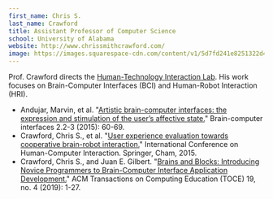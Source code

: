 ```yaml
---
first_name: Chris S.
last_name: Crawford
title: Assistant Professor of Computer Science
school: University of Alabama
website: http://www.chrissmithcrawford.com/
image: https://images.squarespace-cdn.com/content/v1/5d7fd241e8251322d42fd2b9/1613321959168-AR3RO540APJU7AE15V00/ke17ZwdGBToddI8pDm48kJpJ1fPc8kLIjpwta9BaF297gQa3H78H3Y0txjaiv_0fDoOvxcdMmMKkDsyUqMSsMWxHk725yiiHCCLfrh8O1z5QHyNOqBUUEtDDsRWrJLTmW5SZw0zY0wEgct1jJcv4nLlRh82_3jCwPE9ddhuyc0PMSp0K4gWLaEuRob08_9Ys/chris_crawford_headshot.jpg?format=500w
---
```

Prof. Crawford directs the [Human-Technology Interaction Lab](https://htilua.org/). His work focuses on Brain-Computer Interfaces (BCI) and Human-Robot Interaction (HRI).
* Andujar, Marvin, et al. "[Artistic brain-computer interfaces: the expression and stimulation of the user’s affective state.](https://www.tandfonline.com/doi/abs/10.1080/2326263X.2015.1104613)" Brain-computer interfaces 2.2-3 (2015): 60-69.
* Crawford, Chris S., et al. "[User experience evaluation towards cooperative brain-robot interaction.](https://link.springer.com/chapter/10.1007/978-3-319-20901-2_17)" International Conference on Human-Computer Interaction. Springer, Cham, 2015.
* Crawford, Chris S., and Juan E. Gilbert. "[Brains and Blocks: Introducing Novice Programmers to Brain-Computer Interface Application Development.](https://dl.acm.org/doi/abs/10.1145/3335815?casa_token=Da_7C-kUpvAAAAAA:qb3fI4JXkx5-_tXnfg5FX46UGuserNEfSxsKsOcuEV5lTfmqj_lDXYemXZs071QZu7Trs4ovs0OaDEI)" ACM Transactions on Computing Education (TOCE) 19, no. 4 (2019): 1-27.
